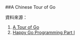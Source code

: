 ##A Chinese Tour of Go

資料來源： 

1. <a href="http://tour.golang.org/" target="_blank">A Tour of Go</a> 
2. <a href="http://www.slideshare.net/c9s/happy-gopart1" target="_blank">Happy Go Programming Part I</a>


 

